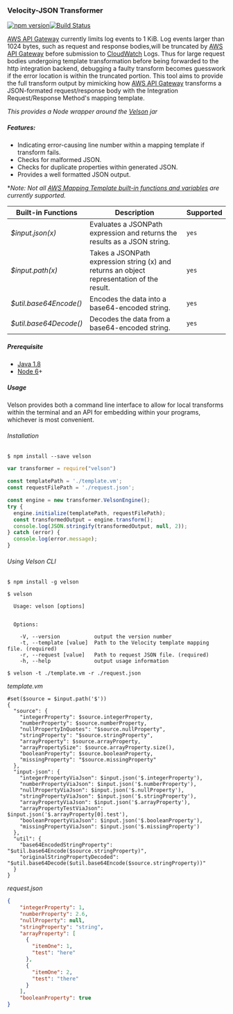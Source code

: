 ### Velocity-JSON Transformer
[![npm version](https://badge.fury.io/js/velson.svg)](https://badge.fury.io/js/velson)[![Build Status](https://travis-ci.org/drexler/velson-node.svg?branch=master)](https://travis-ci.org/drexler/velson-node.svg?branch=master)

[AWS API Gateway](https://aws.amazon.com/documentation/apigateway/) currently limits log events to 1 KiB. Log events larger than 1024 bytes,
such as request and response bodies,will be truncated by [AWS API Gateway](https://aws.amazon.com/documentation/apigateway/) before submission to [CloudWatch](https://aws.amazon.com/cloudwatch/) Logs. Thus for large request bodies undergoing template transformation before being forwarded
to the http integration backend, debugging a faulty transform becomes guesswork if the error location is within the truncated portion. This tool
aims to provide the full transform output by mimicking how [AWS API Gateway](https://aws.amazon.com/documentation/apigateway/) transforms a JSON-formated request/response body with the Integration Request/Response Method's mapping template.

*This provides a Node wrapper around the [Velson](https://github.com/drexler/velson) jar*

##### Features:
* Indicating error-causing line number within a mapping template if transform fails.
* Checks for malformed JSON.
* Checks for duplicate properties within generated JSON.
* Provides a well formatted JSON output.

**Note: Not all [AWS Mapping Template built-in functions and variables](http://docs.aws.amazon.com/apigateway/latest/developerguide/api-gateway-mapping-template-reference.html) are currently supported.*

Built-in Functions | Description | Supported |
--- | --- |--- |
*$input.json(x)* | Evaluates a JSONPath expression and returns the results as a JSON string. |`yes`
*$input.path(x)* | Takes a JSONPath expression string (x) and returns an object representation of the result. |`yes`
*$util.base64Encode()* | Encodes the data into a base64-encoded string. |`yes`
*$util.base64Decode()* | Decodes the data from a base64-encoded string. |`yes`


##### Prerequisite
- [Java 1.8](http://www.oracle.com/technetwork/java/javase/downloads/index.html)
- [Node 6](https://nodejs.org/en/blog/release/v6.0.0/)+


##### Usage
Velson provides both a command line interface to allow for local transforms within the terminal
and an API for embedding within your programs, whichever is most convenient.

###### Installation
```shell
$ npm install --save velson
```

```javascript
var transformer = require("velson")

const templatePath = './template.vm';
const requestFilePath = './request.json';

const engine = new transformer.VelsonEngine();
try {
  engine.initialize(templatePath, requestFilePath);
  const transformedOutput = engine.transform();
  console.log(JSON.stringify(transformedOutput, null, 2));
} catch (error) {
  console.log(error.message);
}
```

###### Using Velson CLI
```shell
$ npm install -g velson
```

```shell
$ velson

  Usage: velson [options]


  Options:

    -V, --version           output the version number
    -t, --template [value]  Path to the Velocity template mapping file. (required)
    -r, --request [value]   Path to request JSON file. (required)
    -h, --help              output usage information
```
```shell
$ velson -t ./template.vm -r ./request.json
```
*template.vm*
```velocity
#set($source = $input.path('$'))
{
  "source": {
    "integerProperty": $source.integerProperty,
    "numberProperty": $source.numberProperty,
    "nullPropertyInQuotes": "$source.nullProperty",
    "stringProperty": "$source.stringProperty",
    "arrayProperty": $source.arrayProperty,
    "arrayPropertySize": $source.arrayProperty.size(),
    "booleanProperty": $source.booleanProperty,
    "missingProperty": "$source.missingProperty"
  },
  "input-json": {
    "integerPropertyViaJson": $input.json('$.integerProperty'),
    "numberPropertyViaJson": $input.json('$.numberProperty'),
    "nullPropertyViaJson": $input.json('$.nullProperty'),
    "stringPropertyViaJson": $input.json('$.stringProperty'),
    "arrayPropertyViaJson": $input.json('$.arrayProperty'),
    "arrayPropertyTestViaJson": $input.json('$.arrayProperty[0].test'),
    "booleanPropertyViaJson": $input.json('$.booleanProperty'),
    "missingPropertyViaJson": $input.json('$.missingProperty')
  },
  "util": {
    "base64EncodedStringProperty": "$util.base64Encode($source.stringProperty)",
    "originalStringPropertyDecoded": "$util.base64Decode($util.base64Encode($source.stringProperty))"
  }
}
```
*request.json*
```json
{
    "integerProperty": 1,
    "numberProperty": 2.6,
    "nullProperty": null,
    "stringProperty": "string",
    "arrayProperty": [
      {
        "itemOne": 1,
        "test": "here"
      },
      {
        "itemOne": 2,
        "test": "there"
      }
    ],
    "booleanProperty": true
}
```
